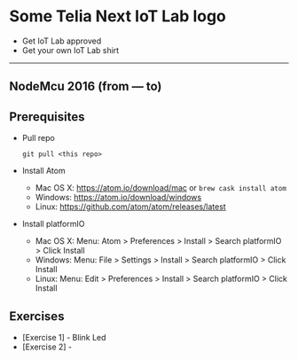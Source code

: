 # Some Telia Next IoT Lab logo

* Get IoT Lab approved
* Get your own IoT Lab shirt

---

## NodeMcu 2016 (from — to)

## Prerequisites
* Pull repo

    ```git pull <this repo>```

* Install Atom
    * Mac OS X: https://atom.io/download/mac or `brew cask install atom`
    * Windows: https://atom.io/download/windows
    * Linux: https://github.com/atom/atom/releases/latest

* Install platformIO
    * Mac OS X: Menu: Atom > Preferences > Install > Search platformIO > Click Install
    * Windows: Menu: File > Settings > Install > Search platformIO > Click Install
    * Linux: Menu: Edit > Preferences > Install > Search platformIO > Click Install
        


## Exercises

* [Exercise 1] - Blink Led
* [Exercise 2] - 